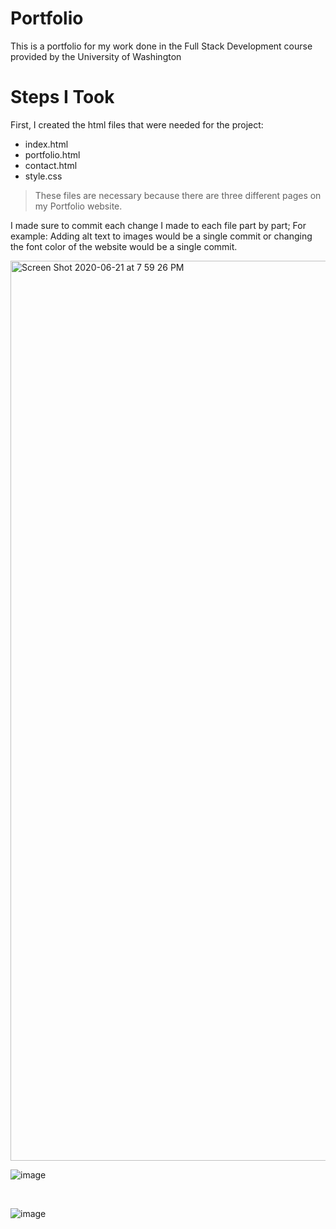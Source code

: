 <h1> Portfolio </h1>

This is a portfolio for my work done in the Full Stack Development course provided by the University of Washington

# Steps I Took

First, I created the html files that were needed for the project: 
- index.html
- portfolio.html
- contact.html
- style.css

> These files are necessary because there are three different pages on my Portfolio website.

I made sure to commit each change I made to each file part by part;
For example: Adding alt text to images would be a single commit or changing the font color of the website would be a single commit.

<img width="1440" alt="Screen Shot 2020-06-21 at 7 59 26 PM" src="https://user-images.githubusercontent.com/65871175/85244943-f7deef80-b3fa-11ea-8b18-c06e2a0cfdb0.png">

<br>

![image](https://user-images.githubusercontent.com/65871175/85245310-0aa5f400-b3fc-11ea-9bae-8ff734a05d12.png)


<br>

![image](https://user-images.githubusercontent.com/65871175/85245423-5a84bb00-b3fc-11ea-9360-b1186eb6672a.png)
